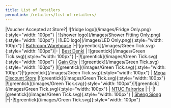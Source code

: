 ```yaml
---
title: List of Retailers
permalink: /retailers/list-of-retailers/
---
```


|Voucher Accepted at Store?| ![fridge logo](/images/Fridge Only.png){:style="width: 100px"} | ![shower logo](/images/Shower Fitting Only.png){:style="width: 100px"} | ![LED logo](/images/LED Only.png){:style="width: 100px"}
| [Bathroom Warehouse](https://bathroomwarehouse.com.sg/contact/) |-|![greentick](/images/Green Tick.svg){:style="width: 100px"}|-
| [Best Denki](https://www.bestdenki.com.sg/store-locator) | ![greentick](/images/Green Tick.svg){:style="width: 100px"} |-|![greentick](/images/Green Tick.svg){:style="width: 100px"}
| [Gain City](https://www.gaincity.com/customer-service/store-locations) | ![greentick](/images/Green Tick.svg){:style="width: 100px"} |![greentick](/images/Green Tick.svg){:style="width: 100px"}|![greentick](/images/Green Tick.svg){:style="width: 100px"}
| [Mega Discount Store](https://megadiscountstore.com.sg/pages/contact-us) |![greentick](/images/Green Tick.svg){:style="width: 100px"} |![greentick](/images/Green Tick.svg){:style="width: 100px"}|![greentick](/images/Green Tick.svg){:style="width: 100px"}
| [NTUC Fairprice](https://www.fairprice.com.sg/store-locator) |-|-|![greentick](/images/Green Tick.svg){:style="width: 100px"}
| [Sheng Siong](https://corporate.shengsiong.com.sg/store-locator/) |-|-|![greentick](/images/Green Tick.svg){:style="width: 100px"}
